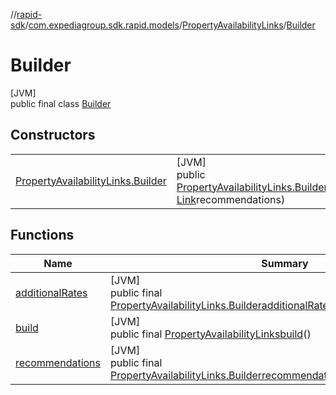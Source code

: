 //[rapid-sdk](../../../../index.md)/[com.expediagroup.sdk.rapid.models](../../index.md)/[PropertyAvailabilityLinks](../index.md)/[Builder](index.md)

# Builder

[JVM]\
public final class [Builder](index.md)

## Constructors

| | |
|---|---|
| [PropertyAvailabilityLinks.Builder](-property-availability-links.-builder.md) | [JVM]<br>public [PropertyAvailabilityLinks.Builder](index.md)[PropertyAvailabilityLinks.Builder](-property-availability-links.-builder.md)([Link](../../-link/index.md)additionalRates, [Link](../../-link/index.md)recommendations) |

## Functions

| Name | Summary |
|---|---|
| [additionalRates](additional-rates.md) | [JVM]<br>public final [PropertyAvailabilityLinks.Builder](index.md)[additionalRates](additional-rates.md)([Link](../../-link/index.md)additionalRates) |
| [build](build.md) | [JVM]<br>public final [PropertyAvailabilityLinks](../index.md)[build](build.md)() |
| [recommendations](recommendations.md) | [JVM]<br>public final [PropertyAvailabilityLinks.Builder](index.md)[recommendations](recommendations.md)([Link](../../-link/index.md)recommendations) |
